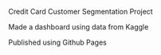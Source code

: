 Credit Card Customer Segmentation Project

Made a dashboard using data from Kaggle

Published using Github Pages
